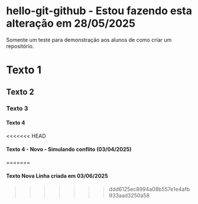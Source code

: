 # hello-git-github - Estou fazendo esta alteração em 28/05/2025
Somente um teste para demonstração aos alunos de como criar um repositório.

# Texto 1
## Texto 2
### Texto 3
#### Texto 4
<<<<<<< HEAD
#### Texto 4 - Novo - Simulando conflito (03/04/2025)
=======
#### Texto Nova Linha criada em 03/06/2025
>>>>>>> ddd6125ec8994a08b557e1e4afb933aad3250a58

